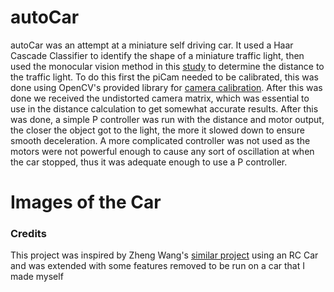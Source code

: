 # autoCar
autoCar was an attempt at a miniature self driving car. It used a Haar Cascade Classifier to identify the shape of a miniature traffic light, then used the monocular vision method in this [study](https://ieeexplore.ieee.org/document/1336478?tp=&arnumber=1336478&url=http:%2F%2Fieeexplore.ieee.org%2Fxpls%2Fabs_all.jsp%3Farnumber%3D1336478) to determine the distance to the traffic light. To do this first the piCam needed to be calibrated, this was done using OpenCV's provided library for [camera calibration](https://opencv-python-tutroals.readthedocs.io/en/latest/py_tutorials/py_calib3d/py_calibration/py_calibration.html). After this was done we received the undistorted camera matrix, which was essential to use in the distance calculation to get somewhat accurate results. After this was done, a simple P controller was run with the distance and motor output, the closer the object got to the light, the more it slowed down to ensure smooth deceleration. A more complicated controller was not used as the motors were not powerful enough to cause any sort of oscillation at when the car stopped, thus it was adequate enough to use a P controller.

# Images of the Car


### Credits
This project was inspired by Zheng Wang's [similar project](https://zhengludwig.wordpress.com/projects/self-driving-rc-car/) using an RC Car and was extended with some features removed to be run on a car that I made myself
